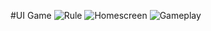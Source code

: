 #UI Game
![Rule](https://github.com/KcTheKing/Deep-Aquatic-Jackpot/assets/158021791/721cbfe8-f824-436e-ac4a-7b950cac7911)
![Homescreen](https://github.com/KcTheKing/Deep-Aquatic-Jackpot/assets/158021791/1c0be291-89ab-47ab-9bb6-88b5db697b38)
![Gameplay](https://github.com/KcTheKing/Deep-Aquatic-Jackpot/assets/158021791/a7dc799c-8d76-41e3-a579-841c8bea0409)
